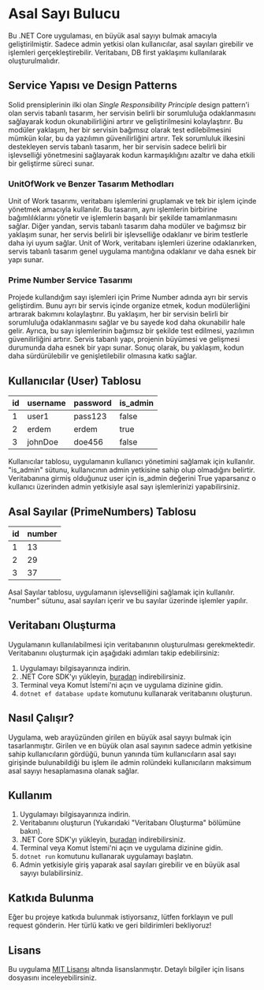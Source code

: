 # Asal Sayı Bulucu

Bu .NET Core uygulaması, en büyük asal sayıyı bulmak amacıyla geliştirilmiştir. Sadece admin yetkisi olan kullanıcılar, asal sayıları girebilir ve işlemleri gerçekleştirebilir. Veritabanı, DB first yaklaşımı kullanılarak oluşturulmalıdır.

## Service Yapısı ve Design Patterns

Solid prensiplerinin ilki olan *Single Responsibility Principle* design pattern'i olan servis tabanlı tasarım, her servisin belirli bir sorumluluğa odaklanmasını sağlayarak kodun okunabilirliğini artırır ve geliştirilmesini kolaylaştırır. Bu modüler yaklaşım, her bir servisin bağımsız olarak test edilebilmesini mümkün kılar, bu da yazılımın güvenilirliğini artırır. Tek sorumluluk ilkesini destekleyen servis tabanlı tasarım, her bir servisin sadece belirli bir işlevselliği yönetmesini sağlayarak kodun karmaşıklığını azaltır ve daha etkili bir geliştirme süreci sunar.

### UnitOfWork ve Benzer Tasarım Methodları

Unit of Work tasarımı, veritabanı işlemlerini gruplamak ve tek bir işlem içinde yönetmek amacıyla kullanılır. Bu tasarım, aynı işlemlerin birbirine bağımlılıklarını yönetir ve işlemlerin başarılı bir şekilde tamamlanmasını sağlar. Diğer yandan, servis tabanlı tasarım daha modüler ve bağımsız bir yaklaşım sunar, her servis belirli bir işlevselliğe odaklanır ve birim testlerle daha iyi uyum sağlar. Unit of Work, veritabanı işlemleri üzerine odaklanırken, servis tabanlı tasarım genel uygulama mantığına odaklanır ve daha esnek bir yapı sunar.

### Prime Number Service Tasarımı

Projede kullandığım sayı işlemleri için Prime Number adında ayrı bir servis geliştirdim. Bunu ayrı bir servis içinde organize etmek, kodun modülerliğini artırarak bakımını kolaylaştırır. Bu yaklaşım, her bir servisin belirli bir sorumluluğa odaklanmasını sağlar ve bu sayede kod daha okunabilir hale gelir. Ayrıca, bu sayı işlemlerinin bağımsız bir şekilde test edilmesi, yazılımın güvenilirliğini artırır. Servis tabanlı yapı, projenin büyümesi ve gelişmesi durumunda daha esnek bir yapı sunar. Sonuç olarak, bu yaklaşım, kodun daha sürdürülebilir ve genişletilebilir olmasına katkı sağlar.

## Kullanıcılar (User) Tablosu

| id | username | password | is_admin |
|----|----------|----------|----------|
| 1  | user1    | pass123  | false    |
| 2  | erdem    | erdem    | true     |
| 3  | johnDoe  | doe456   | false    |

Kullanıcılar tablosu, uygulamanın kullanıcı yönetimini sağlamak için kullanılır. "is_admin" sütunu, kullanıcının admin yetkisine sahip olup olmadığını belirtir. Veritabanına girmiş olduğunuz user için is_admin değerini True yaparsanız o kullanıcı üzerinden admin yetkisiyle asal sayı işlemlerinizi yapabilirsiniz.

## Asal Sayılar (PrimeNumbers) Tablosu

| id | number |
|----|--------|
| 1  | 13     |
| 2  | 29     |
| 3  | 37     |

Asal Sayılar tablosu, uygulamanın işlevselliğini sağlamak için kullanılır. "number" sütunu, asal sayıları içerir ve bu sayılar üzerinde işlemler yapılır.

## Veritabanı Oluşturma

Uygulamanın kullanılabilmesi için veritabanının oluşturulması gerekmektedir. Veritabanını oluşturmak için aşağıdaki adımları takip edebilirsiniz:

1. Uygulamayı bilgisayarınıza indirin.
2. .NET Core SDK'yı yükleyin, [buradan](https://dotnet.microsoft.com/download) indirebilirsiniz.
3. Terminal veya Komut İstemi'ni açın ve uygulama dizinine gidin.
4. `dotnet ef database update` komutunu kullanarak veritabanını oluşturun.

## Nasıl Çalışır?

Uygulama, web arayüzünden girilen en büyük asal sayıyı bulmak için tasarlanmıştır. Girilen ve en büyük olan asal sayının sadece admin yetkisine sahip kullanıcıların gördüğü, bunun yanında tüm kullanıcıların asal sayı girişinde bulunabildiği bu işlem ile admin rolündeki kullanıcıların maksimum asal sayıyı hesaplamasına olanak sağlar.

## Kullanım

1. Uygulamayı bilgisayarınıza indirin.
2. Veritabanını oluşturun (Yukarıdaki "Veritabanı Oluşturma" bölümüne bakın).
3. .NET Core SDK'yı yükleyin, [buradan](https://dotnet.microsoft.com/download) indirebilirsiniz.
4. Terminal veya Komut İstemi'ni açın ve uygulama dizinine gidin.
5. `dotnet run` komutunu kullanarak uygulamayı başlatın.
6. Admin yetkisiyle giriş yaparak asal sayıları girebilir ve en büyük asal sayıyı bulabilirsiniz.

## Katkıda Bulunma

Eğer bu projeye katkıda bulunmak istiyorsanız, lütfen forklayın ve pull request gönderin. Her türlü katkı ve geri bildirimleri bekliyoruz!

## Lisans

Bu uygulama [MIT Lisansı](LICENSE) altında lisanslanmıştır. Detaylı bilgiler için lisans dosyasını inceleyebilirsiniz.
